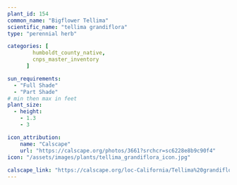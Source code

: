 ```yaml
---
plant_id: 154 
common_name: "Bigflower Tellima"
scientific_name: "tellima grandiflora"
type: "perennial herb"

categories: [
        humboldt_county_native,
        cnps_master_inventory
      ]

sun_requirements:
  - "Full Shade"
  - "Part Shade"
# min then max in feet
plant_size:
  - height: 
    - 1.3 
    - 3

icon_attribution: 
    name: "Calscape"
    url: "https://calscape.org/photos/3661?srchcr=sc6228e8b9c90f4"
icon: "/assets/images/plants/tellima_grandiflora_icon.jpg"
 
calscape_link: "https://calscape.org/loc-California/Tellima%20grandiflora(%20)"
---
```









